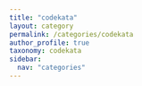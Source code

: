 ```yaml
---
title: "codekata"
layout: category
permalink: /categories/codekata
author_profile: true
taxonomy: codekata
sidebar:
  nav: "categories"
---
```

